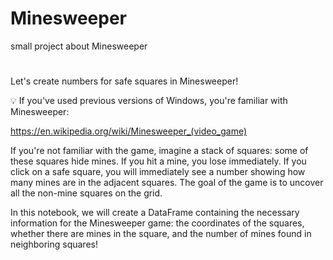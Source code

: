# Minesweeper
small project about Minesweeper
<h1></h1>

<h1></h1>
Let's create numbers for safe squares in Minesweeper!

💡 If you've used previous versions of Windows, you're familiar with Minesweeper:

https://en.wikipedia.org/wiki/Minesweeper_(video_game)

If you're not familiar with the game, imagine a stack of squares: some of these squares hide mines.
If you hit a mine, you lose immediately. 
If you click on a safe square, you will immediately see a number showing how many mines are in the adjacent squares. The goal of the game is to uncover all the non-mine squares on the grid.

In this notebook, we will create a DataFrame containing the necessary information for the Minesweeper game: the coordinates of the squares, whether there are mines in the square, and the number of mines found in neighboring squares!

